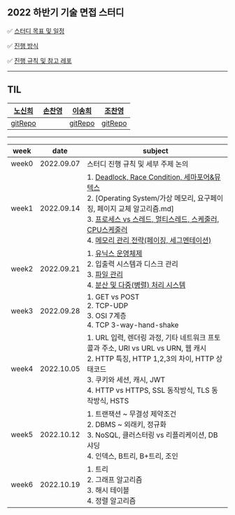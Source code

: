 ## 2022 하반기 기술 면접 스터디

✅ [스터디 목표 및 일정](https://github.com/shinhee-rebecca/2022-cs-study/blob/main/ETC/스터디%20목표%20및%20일정.md)

✅ [진행 방식](https://github.com/shinhee-rebecca/2022-cs-study/blob/main/ETC/진행%20방식.md)

✅ [진행 규칙 및 참고 레포](https://github.com/shinhee-rebecca/2022-cs-study/blob/main/ETC/진행%20규칙%20및%20참고%20레포.md)

---

## TIL

| [노신희](https://github.com/shinhee-rebecca) | [손찬영](https://github.com/chaaaany) | [이송희](https://github.com/songhee-lee) | [조찬영](https://github.com/cotchan) |
| ------------------------------------------------------------ | ------ | ------ | ------ |
| [gitRepo](https://github.com/shinhee-rebecca/between-TIL-and-study-diary) |        | [gitRepo](https://songhee-lee.github.io/)       |  [gitRepo](https://cotchan.github.io)      |

---

| week  | date       | subject                                                      |
| ----- | ---------- | ------------------------------------------------------------ |
| week0 | 2022.09.07 | 스터디 진행 규칙 및 세부 주제 논의                           |
| week1 | 2022.09.14 | 1. [Deadlock, Race Condition, 세마포어&뮤텍스](https://github.com/shinhee-rebecca/2022-cs-study/blob/main/Operating%20System/Deadlock%2C%20Race%20Condition%2C%20세마포어%26뮤텍스.md) <br />2. [Operating System/가상 메모리, 요구페이징, 페이지 교체 알고리즘.md] <br />3. [프로세스 vs 스레드, 멀티스레드, 스케줄러, CPU스케줄러](https://github.com/shinhee-rebecca/2022-cs-study/blob/main/Operating%20System/Process%2C%20Thread%2C%20CPU%20Scheduler.md)<br />4. [메모리 관리 전략(페이징, 세그멘테이션)](https://github.com/shinhee-rebecca/2022-cs-study/blob/main/Operating%20System/%EB%A9%94%EB%AA%A8%EB%A6%AC%20%EA%B4%80%EB%A6%AC%20%EC%A0%84%EB%9E%B5(%ED%8E%98%EC%9D%B4%EC%A7%95%2C%20%EC%84%B8%EA%B7%B8%EB%A9%98%ED%85%8C%EC%9D%B4%EC%85%98).md) |
| week2 | 2022.09.21 | 1. [유닉스 운영체제](https://github.com/shinhee-rebecca/2022-cs-study/blob/main/Operating%20System/유닉스%20운영체제.md) <br />2. 입출력 시스템과 디스크 관리 <br />3. [파일 관리](https://github.com/shinhee-rebecca/2022-cs-study/blob/main/Operating%20System/%ED%8C%8C%EC%9D%BC%20%EC%8B%9C%EC%8A%A4%ED%85%9C.md) <br />4. [분산 및 다중(병렬) 처리 시스템](https://github.com/cotchan/2022-cs-study/blob/week2-4/Operating%20System/%EB%B6%84%EC%82%B0%20%EB%B0%8F%20%EB%8B%A4%EC%A4%91(%EB%B3%91%EB%A0%AC)%20%EC%B2%98%EB%A6%AC%20%EC%8B%9C%EC%8A%A4%ED%85%9C.md) |
| week3 | 2022.09.28 | 1. GET vs POST<br />2. TCP-UDP<br />3. OSI 7계층<br />4. TCP 3-way-hand-shake |
| week4 | 2022.10.05 | 1. URL 입력, 렌더링 과정, 기타 네트워크 프토콜과 주소, URI vs URL vs URN, 웹 캐시<br />2. HTTP 특징, HTTP 1,2,3의 차이, HTTP 상태코드 <br />3. 쿠키와 세션, 캐시, JWT <br />4. HTTP vs HTTPS, SSL 동작방식, TLS 동작방식, HSTS |
| week5 | 2022.10.12 | 1. 트랜잭션 ~ 무결성 제약조건 <br />2. DBMS ~ 외래키, 정규화 <br />3. NoSQL, 클러스터링 vs 리플리케이션, DB샤딩 <br />4. 인덱스, B트리, B+트리, 조인 |
| week6 | 2022.10.19 | 1. 트리 <br />2. 그래프 알고리즘 <br />3. 해시 테이블 <br />4. 정렬 알고리즘 |
